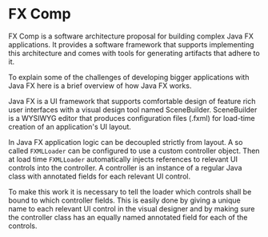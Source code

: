 # FX Comp

FX Comp is a software architecture proposal for building complex Java FX applications. It provides a software 
framework that supports implementing this architecture and comes with tools for generating artifacts that adhere to it.

To explain some of the challenges of developing bigger applications with Java FX here is a brief overview of how Java FX works.

Java FX is a UI framework that supports comfortable design of feature rich user interfaces with a visual design tool named SceneBuilder. SceneBuilder is a WYSIWYG editor that produces configuration files (.fxml) for load-time creation of an application's UI layout.

In Java FX application logic can be decoupled strictly from layout. A so called ```FXMLLoader``` can be configured to use a custom controller object. Then at load time ```FXMLLoader``` automatically injects references to relevant UI controls into the controller. A controller is an instance of a regular Java class with annotated fields for each relevant UI control.

To make this work it is necessary to tell the loader which controls shall be bound to which controller fields. This is easily done by giving a unique name to each relevant UI control in the visual designer and by making sure the controller class has an equally named annotated field for each of the controls.
